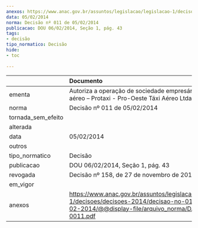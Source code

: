 ```yaml
---
anexos: https://www.anac.gov.br/assuntos/legislacao/legislacao-1/decisoes/decisoes-2014/decisao-no-011-de-05-02-2014/@@display-file/arquivo_norma/DA2014-0011.pdf
data: 05/02/2014
norma: Decisão nº 011 de 05/02/2014
publicacao: DOU 06/02/2014, Seção 1, pág. 43
tags:
- decisão
tipo_normatico: Decisão
hide: 
- toc 
 
---
```


|                    | Documento                                                                                                                                                 |
|:-------------------|:----------------------------------------------------------------------------------------------------------------------------------------------------------|
| ementa             | Autoriza a operação de sociedade empresária de táxi aéreo – Protaxi - Pro-Oeste Táxi Aéreo Ltda.                                                          |
| norma              | Decisão nº 011 de 05/02/2014                                                                                                                              |
| tornada_sem_efeito |                                                                                                                                                           |
| alterada           |                                                                                                                                                           |
| data               | 05/02/2014                                                                                                                                                |
| outros             |                                                                                                                                                           |
| tipo_normatico     | Decisão                                                                                                                                                   |
| publicacao         | DOU 06/02/2014, Seção 1, pág. 43                                                                                                                          |
| revogada           | Decisão nº 158, de 27 de novembro de 2019.                                                                                                                |
| em_vigor           |                                                                                                                                                           |
| anexos             | https://www.anac.gov.br/assuntos/legislacao/legislacao-1/decisoes/decisoes-2014/decisao-no-011-de-05-02-2014/@@display-file/arquivo_norma/DA2014-0011.pdf |